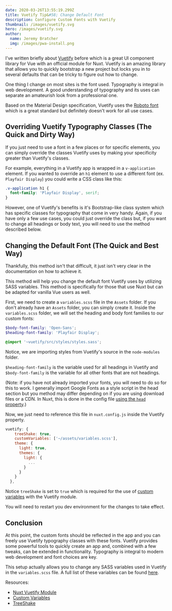 ```yaml
---
date: 2020-03-26T13:55:19.299Z
title: Vuetify Tip&#58; Change Default Font
description: Configure Custom Fonts with Vuetify
thumbnail: /images/vuetify.svg
hero: /images/vuetify.svg
author:
  name: Jeremy Bratcher
  img: /images/pwa-install.png
---
```


I've written briefly about [Vuetify](https://vuetifyjs.com/) before which is a great UI component library for Vue with an official module for Nuxt. Vuetify is an amazing library that allows you to quickly bootstrap a new project but locks you in to several defaults that can be tricky to figure out how to change.

One thing I change on most sites is the font used. Typography is integral in web development. A good understanding of typography and its uses can separate an amateurish look from a professional one.

Based on the Material Design specification, Vuetify uses the [Roboto font](https://fonts.google.com/?query=roboto) which is a great standard but definitely doesn't work for all use cases.

## Overriding Vuetify Typography Classes (The Quick and Dirty Way)

If you just need to use a font in a few places or for specific elements, you can simply override the classes Vuetify uses by making your specificity greater than Vuetify's classes.

For example, everything in a Vuetify app is wrapped in a `v-application` element. If you wanted to override an `h1` element to use a different font (ex. `Playfair Display`) you could write a CSS class like this:

```css
.v-application h1 {
  font-family: 'Playfair Display', serif;
}
```

However, one of Vuetify's benefits is it's Bootstrap-like class system which has specific classes for typography that come in very handy. Again, if you have only a few use cases, you could just override the class but, if you want to change all headings or body text, you will need to use the method described below.

## Changing the Default Font (The Quick and Best Way)

Thankfully, this method isn't that difficult, it just isn't very clear in the documentation on how to achieve it.

This method will help you change the default font Vuetify uses by utilizing SASS variables. This method is specifically for those that use Nuxt but can be adapted for vanilla Vue users as well.

First, we need to create a `variables.scss` file in the `Assets` folder. If you don't already have an `Assets` folder, you can simply create it. Inside the `variables.scss` folder, we will set the heading and body font families to our custom fonts:

```scss
$body-font-family: 'Open-Sans';
$heading-font-family: 'Playfair Display';

@import '~vuetify/src/styles/styles.sass';
```

Notice, we are importing styles from Vuetify's source in the `node-modules` folder.

`$heading-font-family` is the variable used for all headings in Vuetify and `$body-font-family` is the variable for all other fonts that are not headings.

(Note: if you have not already imported your fonts, you will need to do so for this to work. I generally import Google Fonts as a style script in the head section but you method may differ depending on if you are using download files or a CDN. In Nuxt, this is done in the config file [using the `head` property](https://nuxtjs.org/api/configuration-head/).)

Now, we just need to reference this file in `nuxt.config.js` inside the Vuetify property.

```javascript
vuetify: {
    treeShake: true,
    customVariables: ['~/assets/variables.scss'],
    theme: {
      light: true,
      themes: {
        light: {
          ...
        }
      }
    }
  },
```

Notice `treeShake` is set to `true` which is required for the use of [custom variables](https://webpack.js.org/guides/tree-shaking/) with the Vuetify module.

You will need to restart you dev environment for the changes to take effect.

## Conclusion

At this point, the custom fonts should be reflected in the app and you can freely use Vuetify typography classes with these fonts. Vuetify provides some powerful tools to quickly create an app and, combined with a few tweaks, can be extended in functionality. Typography is integral to modern web development and font choices are key.

This setup actually allows you to change any SASS variables used in Vuetify in the `variables.scss` file. A full list of these variables can be found [here](https://github.com/vuetifyjs/vuetify/tree/master/packages/vuetify/src/styles/settings).

Resources:

- [Nuxt Vuetify Module](https://github.com/nuxt-community/vuetify-module)
- [Custom Variables](https://github.com/nuxt-community/vuetify-module#customvariables)
- [TreeShake](https://github.com/nuxt-community/vuetify-module#treeshake)
